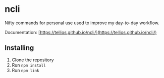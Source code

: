 # ncli
Nifty commands for personal use used to improve my day-to-day workflow.

Documentation: [https://tellios.github.io/ncli/](https://tellios.github.io/ncli/)

## Installing
1. Clone the repository
2. Run `npm install`
3. Run `npm link`
